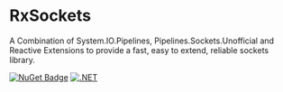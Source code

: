 RxSockets
=========

A Combination of System.IO.Pipelines, Pipelines.Sockets.Unofficial and Reactive
Extensions to provide a fast, easy to extend, reliable sockets library.

[![NuGet Badge](https://buildstats.info/nuget/Rx.Sockets)](https://www.nuget.org/packages/Rx.Sockets/) [![.NET](https://github.com/davidnajar/RxSockets/actions/workflows/dotnet.yml/badge.svg)](https://github.com/davidnajar/RxSockets/actions/workflows/dotnet.yml)
